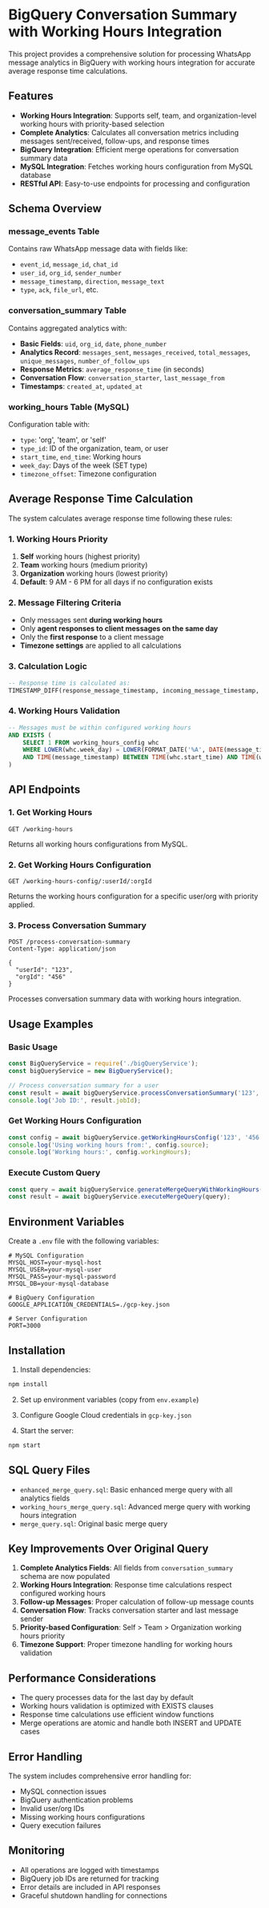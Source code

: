 # BigQuery Conversation Summary with Working Hours Integration

This project provides a comprehensive solution for processing WhatsApp message analytics in BigQuery with working hours integration for accurate average response time calculations.

## Features

- **Working Hours Integration**: Supports self, team, and organization-level working hours with priority-based selection
- **Complete Analytics**: Calculates all conversation metrics including messages sent/received, follow-ups, and response times
- **BigQuery Integration**: Efficient merge operations for conversation summary data
- **MySQL Integration**: Fetches working hours configuration from MySQL database
- **RESTful API**: Easy-to-use endpoints for processing and configuration

## Schema Overview

### message_events Table
Contains raw WhatsApp message data with fields like:
- `event_id`, `message_id`, `chat_id`
- `user_id`, `org_id`, `sender_number`
- `message_timestamp`, `direction`, `message_text`
- `type`, `ack`, `file_url`, etc.

### conversation_summary Table
Contains aggregated analytics with:
- **Basic Fields**: `uid`, `org_id`, `date`, `phone_number`
- **Analytics Record**: `messages_sent`, `messages_received`, `total_messages`, `unique_messages`, `number_of_follow_ups`
- **Response Metrics**: `average_response_time` (in seconds)
- **Conversation Flow**: `conversation_starter`, `last_message_from`
- **Timestamps**: `created_at`, `updated_at`

### working_hours Table (MySQL)
Configuration table with:
- `type`: 'org', 'team', or 'self'
- `type_id`: ID of the organization, team, or user
- `start_time`, `end_time`: Working hours
- `week_day`: Days of the week (SET type)
- `timezone_offset`: Timezone configuration

## Average Response Time Calculation

The system calculates average response time following these rules:

### 1. Working Hours Priority
1. **Self** working hours (highest priority)
2. **Team** working hours (medium priority)
3. **Organization** working hours (lowest priority)
4. **Default**: 9 AM - 6 PM for all days if no configuration exists

### 2. Message Filtering Criteria
- Only messages sent **during working hours**
- Only **agent responses to client messages on the same day**
- Only the **first response** to a client message
- **Timezone settings** are applied to all calculations

### 3. Calculation Logic
```sql
-- Response time is calculated as:
TIMESTAMP_DIFF(response_message_timestamp, incoming_message_timestamp, SECOND)
```

### 4. Working Hours Validation
```sql
-- Messages must be within configured working hours
AND EXISTS (
    SELECT 1 FROM working_hours_config whc
    WHERE LOWER(whc.week_day) = LOWER(FORMAT_DATE('%A', DATE(message_timestamp)))
    AND TIME(message_timestamp) BETWEEN TIME(whc.start_time) AND TIME(whc.end_time)
)
```

## API Endpoints

### 1. Get Working Hours
```http
GET /working-hours
```
Returns all working hours configurations from MySQL.

### 2. Get Working Hours Configuration
```http
GET /working-hours-config/:userId/:orgId
```
Returns the working hours configuration for a specific user/org with priority applied.

### 3. Process Conversation Summary
```http
POST /process-conversation-summary
Content-Type: application/json

{
  "userId": "123",
  "orgId": "456"
}
```
Processes conversation summary data with working hours integration.

## Usage Examples

### Basic Usage
```javascript
const BigQueryService = require('./bigQueryService');
const bigQueryService = new BigQueryService();

// Process conversation summary for a user
const result = await bigQueryService.processConversationSummary('123', '456');
console.log('Job ID:', result.jobId);
```

### Get Working Hours Configuration
```javascript
const config = await bigQueryService.getWorkingHoursConfig('123', '456');
console.log('Using working hours from:', config.source);
console.log('Working hours:', config.workingHours);
```

### Execute Custom Query
```javascript
const query = await bigQueryService.generateMergeQueryWithWorkingHours('123', '456');
const result = await bigQueryService.executeMergeQuery(query);
```

## Environment Variables

Create a `.env` file with the following variables:

```env
# MySQL Configuration
MYSQL_HOST=your-mysql-host
MYSQL_USER=your-mysql-user
MYSQL_PASS=your-mysql-password
MYSQL_DB=your-mysql-database

# BigQuery Configuration
GOOGLE_APPLICATION_CREDENTIALS=./gcp-key.json

# Server Configuration
PORT=3000
```

## Installation

1. Install dependencies:
```bash
npm install
```

2. Set up environment variables (copy from `env.example`)

3. Configure Google Cloud credentials in `gcp-key.json`

4. Start the server:
```bash
npm start
```

## SQL Query Files

- `enhanced_merge_query.sql`: Basic enhanced merge query with all analytics fields
- `working_hours_merge_query.sql`: Advanced merge query with working hours integration
- `merge_query.sql`: Original basic merge query

## Key Improvements Over Original Query

1. **Complete Analytics Fields**: All fields from `conversation_summary` schema are now populated
2. **Working Hours Integration**: Response time calculations respect configured working hours
3. **Follow-up Messages**: Proper calculation of follow-up message counts
4. **Conversation Flow**: Tracks conversation starter and last message sender
5. **Priority-based Configuration**: Self > Team > Organization working hours priority
6. **Timezone Support**: Proper timezone handling for working hours validation

## Performance Considerations

- The query processes data for the last day by default
- Working hours validation is optimized with EXISTS clauses
- Response time calculations use efficient window functions
- Merge operations are atomic and handle both INSERT and UPDATE cases

## Error Handling

The system includes comprehensive error handling for:
- MySQL connection issues
- BigQuery authentication problems
- Invalid user/org IDs
- Missing working hours configurations
- Query execution failures

## Monitoring

- All operations are logged with timestamps
- BigQuery job IDs are returned for tracking
- Error details are included in API responses
- Graceful shutdown handling for connections
